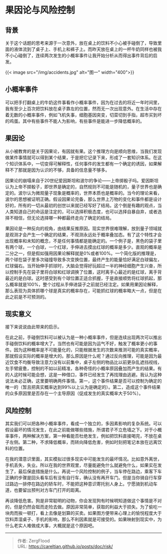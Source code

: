 # 果因论与风险控制


## 背景



关于这个话题的思考来源于一次意外，放在桌上的饮料不小心被手碰倒了，导致里面的液体流到了桌子上、手机上和裤子上。而昨天放在桌上的一杯牛奶同样也被我不小心碰倒了，连续两次发生的小概率事件让我开始分析从而得出事件背后的启发。

{{&lt; image src=&#34;/img/accidents.jpg&#34; alt=&#34;图一&#34; width=&#34;400&#34;&gt;}}

## 小概率事件

可以把手打翻桌上的牛奶这件事看作小概率事件，因为在过去的将近一年时间里，我有至少上百次把饮料放在桌子靠左的位置，然而无一次出现意外。在生活中存在着无数的小概率事件，例如飞机失事，细胞基因突变，切菜切到手指，超市买到坏的鸡蛋。其中有些事件不能人为影响，有些事件是能进一步降低概率的。

## 果因论

从小被教育的是关于因果论，有因就有果。这个推理方向是顺向思维，当我们发现做某件事情就可以得到某个结果，于是把它记录下来，形成了一套知识体系。在这个知识体系中，一切变得可解释性，任何事件的发生都有一个确定的诱因，如果解释不了那就是因为认识的不够，具备的信息量不够多。

因果论的崩塌来自于20世纪爱因斯坦和波尔的争论——上帝掷骰子吗。爱因斯坦认为上帝不掷骰子，即世界是确定的，自然规则不可能是随机的，量子世界也是确定的。波尔认为微观量子现象是概率的，世界本质也是概率的。当今的理论来看，波尔的思想被证明正确。假设因果论完备，那么世界上万物的变化和事件都是设计好的，所有的一切从最初的创世以来就已经写好了结局。这个倒是有趣的观点，当人类知道自己的命运是注定的，可以选择积极态度，也可以选择自暴自弃，或者选择不相信，但无论选择哪一种都最终走向了确定的结局。

果因论是一种反向的视角，由结果反推原因。现实世界很难理解，放到量子领域就是观测才会产生一个确定的结果，不观测永远处于概率叠加态。有了这个特性才会出现概率和未知的概念，不是任何事情都是能确定的。一个例子是，黑色的袋子里有两个球，一个白球，一个红球，手伸进去摸出红球的概率是多少。直观的概率是二分之一，但是假如强用因果论解释就是0%或者100%。一个简化版的推理是，两个球在袋子里多次碰撞导致多次变换位置，最终产生的能量恰好满足白球偏左，红球偏右。当开始伸手抓球时，大脑会觉得好玩超过一半的神经细胞产生兴奋，所以控制手先在袋子里将白球和红球调换了位置，这时离手心最近的是红球，离手背最近的是白球。这时感受到有个球位置正适合抓握，于是直接顺势将红球抓起，那么概率就是100%，整个过程从手伸进袋子之前就已经注定。如果用果因论解释，那么表现为具体抓哪个球是真实的概率存在，可能抓红球的概率略大一点，但是在此之前是不可预测的。

## 现实意义

接下来说说由此带来的启示。

在此之前，手碰倒饮料可以被认为是一种小概率事件，但是连续出现两次可以推出手碰倒饮料的概率增大了。当然也有可能是因为运气不好，触发了概率更小的事件。因为这种概率是不可能量化的，只能根据发生的次数来推测可能的真实概率，那就假设实际的概率是增大的。那么原因是什么呢？通过反向推理，可能是因为最近饮食不均衡导致注意力没有以前集中，桌子左侧的物品比以前更杂乱遮挡视线，左手臂疲惫，控制的不如以前精准，各种奇怪的小概率原因叠加而产生的结果。有的人这时候可能会想，这是一种借口，事件已经发生了再找理由逃避。我认为这种说法未必正确，这里要明确两件事情。第一，这个事件结果是否可以控制为确定的唯一的（暂且把真实概率达到99%以上认为是确定的）。第二，造成这个事件结果的众多原因里是否存在一个主导原因（促成发生的真实概率大于50%）。

## 风险控制

其实我们可以把各种小概率事件，看成一个独立的，多因素影响的复杂系统。可以假设最坏的情况发生，在此之前能做哪些措施，所谓君子不立危墙之下。对于小概率事件，两种解决方案，第一种看能否杜绝发生，例如把饮料直接喝完，不放在桌子左侧。第二种，不求降低概率，而转向降低危害，例如时刻把笔记本放在远离饮料的位置。

在我的潜意识里面，其实模拟过很多现实中可能发生的最坏情况。比如意外离世，手机丢失，失业。所以在我的世界观里，尽量能避免什么就避免什么，如果实在发生了，最后保底措施是什么。再说一个风险控制的例子，当车停在路边，乘客下车正确的步骤是回头看车后有没有自行车，确认没有再开车门。但是当你骑自行车穿过路边一排停在路边的轿车时，不能把这种意识寄托别人身上。宁愿骑到机动车道，也要留出预判对方车门打开的距离。

再谈降低危害。狗是非常聪明的动物，你会发现狗有时候明知道做这个事情是不对的，但是仍然会铤而走险去做。原因非常简单，获取的利益大于损失。为了偷吃一块肉而挨一顿打，看上去像是划算的买卖。如果图方便带来心理上的愉悦程度大于饮料弄湿桌子、手机的影响，那么不利因素就是可接受的。如果映射到现实中，为什么老实人难做成大事，大概就是这个原因吧。





---

> 作者: ZergFlood  
> URL: https://careltian.github.io/posts/doc/risk/  

